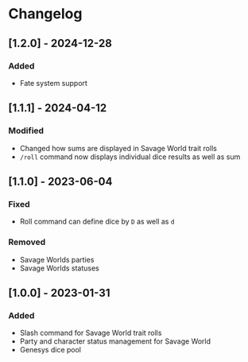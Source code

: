 # Changelog

## [1.2.0] - 2024-12-28
### Added
- Fate system support

## [1.1.1] - 2024-04-12
### Modified
- Changed how sums are displayed in Savage World trait rolls
- `/roll` command now displays individual dice results as well as sum

## [1.1.0] - 2023-06-04
### Fixed
- Roll command can define dice by `D` as well as `d`

### Removed
- Savage Worlds parties
- Savage Worlds statuses 

## [1.0.0] - 2023-01-31
### Added
- Slash command for Savage World trait rolls
- Party and character status management for Savage World
- Genesys dice pool